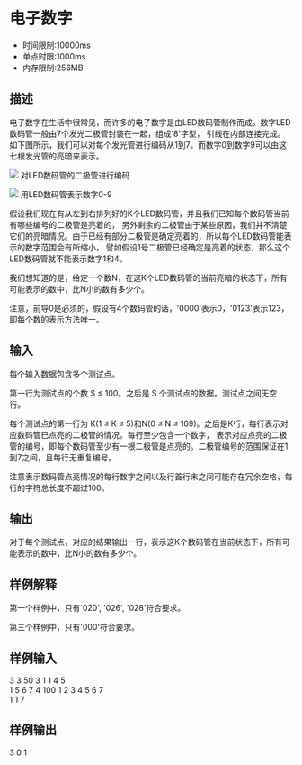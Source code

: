 # 电子数字
* 时间限制:10000ms
* 单点时限:1000ms
* 内存限制:256MB
## 描述
电子数字在生活中很常见，而许多的电子数字是由LED数码管制作而成。数字LED数码管一般由7个发光二极管封装在一起，组成'8'字型，
引线在内部连接完成。如下图所示，我们可以对每个发光管进行编码从1到7。而数字0到数字9可以由这七根发光管的亮暗来表示。

![](http://media.hihocoder.com//problem_images/20160314/14579394929229.jpg)
对LED数码管的二极管进行编码

![](http://media.hihocoder.com//problem_images/20160315/14580249187878.jpg)
用LED数码管表示数字0-9

假设我们现在有从左到右排列好的K个LED数码管，并且我们已知每个数码管当前有哪些编号的二极管是亮着的，
另外剩余的二极管由于某些原因，我们并不清楚它们的亮暗情况。由于已经有部分二极管是确定亮着的，所以每个LED数码管能表示的数字范围会有所缩小，
譬如假设1号二极管已经确定是亮着的状态，那么这个LED数码管就不能表示数字1和4。

我们想知道的是，给定一个数N，在这K个LED数码管的当前亮暗的状态下，所有可能表示的数中，比N小的数有多少个。

注意，前导0是必须的，假设有4个数码管的话，'0000'表示0，'0123'表示123，即每个数的表示方法唯一。

## 输入
每个输入数据包含多个测试点。

第一行为测试点的个数 S ≤ 100。之后是 S 个测试点的数据。测试点之间无空行。

每个测试点的第一行为 K(1 ≤ K ≤ 5)和N(0 ≤ N ≤ 109)。之后是K行，每行表示对应数码管已点亮的二极管的情况。每行至少包含一个数字，
表示对应点亮的二极管的编号，即每个数码管至少有一根二极管是点亮的。二极管编号的范围保证在1到7之间，且每行无重复编号。

注意表示数码管点亮情况的每行数字之间以及行首行末之间可能存在冗余空格，每行的字符总长度不超过100。

## 输出
对于每个测试点，对应的结果输出一行，表示这K个数码管在当前状态下，所有可能表示的数中，比N小的数有多少个。

## 样例解释
第一个样例中，只有'020', '026', '028'符合要求。

第三个样例中，只有'000'符合要求。

## 样例输入
3
3 50
3  1
  1  4  5  
1   5  6 7
4 100
1 2 3
   4   5
6
  7  
1 1
  7
## 样例输出
3
0
1
